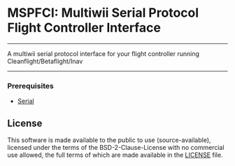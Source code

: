 # MSPFCI: Multiwii Serial Protocol Flight Controller Interface

---

A multiwii serial protocol interface for your flight controller running Cleanflight/Betaflight/Inav

---

### Prerequisites
 
- [Serial](https://github.com/wjwwood/serial)

## License

This software is made available to the public to use (source-available), licensed under the terms of the BSD-2-Clause-License with no commercial use allowed, the full terms of which are made available in the [LICENSE](LICENSE) file. 